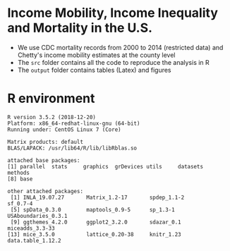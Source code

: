 
# Income Mobility, Income Inequality and Mortality in the U.S.

- We use CDC mortality records from 2000 to 2014 (restricted data) and Chetty's income mobility estimates at the county level
- The `src` folder contains all the code to reproduce the analysis in R
- The `output` folder contains tables (Latex) and figures

# R environment

```
R version 3.5.2 (2018-12-20)
Platform: x86_64-redhat-linux-gnu (64-bit)
Running under: CentOS Linux 7 (Core)

Matrix products: default
BLAS/LAPACK: /usr/lib64/R/lib/libRblas.so

attached base packages:
[1] parallel  stats     graphics  grDevices utils     datasets  methods
[8] base

other attached packages:
 [1] INLA_19.07.27       Matrix_1.2-17       spdep_1.1-2         sf_0.7-4
 [5] spData_0.3.0        maptools_0.9-5      sp_1.3-1            USAboundaries_0.3.1
 [9] ggthemes_4.2.0      ggplot2_3.2.0       sdazar_0.1          miceadds_3.3-33
[13] mice_3.5.0          lattice_0.20-38     knitr_1.23          data.table_1.12.2
```